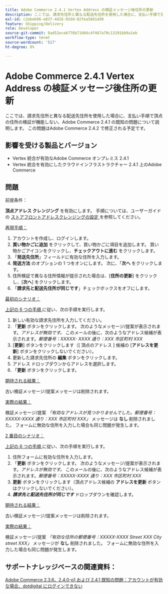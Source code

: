 ```yaml
---
title: Adobe Commerce 2.4.1 Vertex Address の検証メッセージ後住所の更新
description: ここでは、請求先住所と異なる配送先住所を使用した場合に、支払い手順で頂点の住所の検証が機能しない、Adobe Commerce 2.4.1 の既知の問題について説明します。 この問題はAdobe Commerce 2.4.2 で修正される予定です。
exl-id: c2abeb96-e837-4d16-92dd-82fea5661dd9
feature: Shipping/Delivery
role: Developer
source-git-commit: 0ad52eceb776b71604c4f467a70c13191bb9a1eb
workflow-type: tm+mt
source-wordcount: '517'
ht-degree: 0%

---
```


# Adobe Commerce 2.4.1 Vertex Address の検証メッセージ後住所の更新

ここでは、請求先住所と異なる配送先住所を使用した場合に、支払い手順で頂点の住所の検証が機能しない、Adobe Commerce 2.4.1 の既知の問題について説明します。 この問題はAdobe Commerce 2.4.2 で修正される予定です。

## 影響を受ける製品とバージョン

* Vertex 統合が有効なAdobe Commerce オンプレミス 2.4.1
* Vertex 統合を有効にしたクラウドインフラストラクチャー 2.4.1 上のAdobe Commerce

## 問題

前提条件：

**頂点アドレス クレンジング** を有効にします。 手順については、ユーザーガイドの [ ストアフロントアドレスクレンジングの設定 ](https://experienceleague.adobe.com/docs/commerce-knowledge-base/kb/troubleshooting/miscellaneous/vertex-address-cleansing-different-addresses-not-allowed.html) を参照してください。

<u> 再現手順：</u>

1. アカウントを作成し、ログインします。
1. **買い物かごに追加** をクリックして、買い物かごに項目を追加します。 買い物かごアイコンをクリックし、**チェックアウトに進む** をクリックします。
1. 「**発送先住所**」フィールドに有効な住所を入力します。
1. **発送方法** のオプションの 1 つをオンにします。 次に、「**次へ** をクリックします。
1. 住所検証で異なる住所情報が提示された場合は、[**住所の更新**] をクリックし、[**次へ**] をクリックします。
1. 「**請求先と配送先住所が同じです**」チェックボックスをオフにします。

<u> 最初のシナリオ：</u>

[ 上記の 6 つの手順 ](/help/troubleshooting/miscellaneous/magento-2-4-1-vertex-address-validation-message-post-address-update.md#first_sixth) に従い、次の手順を実行します。

1. 新しい有効な請求先住所を入力してください。
1. 「**更新** ボタンをクリックします。 次のようなメッセージ/提案が表示されます。*アドレスが無効です。* このメールの後に、次のようなアドレス候補が表示されます。*郵便番号：XXXXX- XXXX 通り：XXX 市区町村 XXX*
1. [**更新**] ボタンをクリックします（[ 頂点のアドレス ] 候補の [**アドレスを更新**] ボタンをクリックしないでください）。
1. 更新した請求先住所の **編集** ボタンをクリックします。
1. アドレス ドロップダウンからアドレスを選択します。
1. 「**更新** ボタンをクリックします。

<u> 期待される結果：</u>

古い検証メッセージ/提案メッセージは削除されます。

<u> 実際の結果：</u>

検証メッセージ/提案 *「有効なアドレスが見つかりませんでした。郵便番号：XXXXX-XXXX 通り：XXX 市区町村 XXX」* メッセージは **なし** 削除されました。 フォームに無効な住所を入力した場合も同じ問題が発生します。

<u>2 番目のシナリオ：</u>

[ 上記の 6 つの手順 ](/help/troubleshooting/miscellaneous/magento-2-4-1-vertex-address-validation-message-post-address-update.md#first_sixth) に従い、次の手順を実行します。

1. 住所フォームに有効な住所を入力します。
1. 「**更新** ボタンをクリックします。 次のようなメッセージ/提案が表示されます。*アドレスが無効です。* このメールの後に、次のようなアドレス候補が表示されます。*郵便番号：XXXXX-XXXX 通り：XXX 市区町村 XXX*
1. **更新** ボタンをクリックします（頂点アドレス候補の **アドレスを更新** ボタンはクリックしないでください）。
1. ***請求先と配送先住所が同じです*** ドロップダウンを確認します。

<u> 期待される結果：</u>

古い検証メッセージ/提案メッセージは削除されます。

<u> 実際の結果：</u>

検証メッセージ/提案 *「有効な住所の郵便番号：XXXXX-XXXX Street XXX City street XXX」* メッセージが **なし** 削除されました。 フォームに無効な住所を入力した場合も同じ問題が発生します。

## サポートナレッジベースの関連資料：

[Adobe Commerce 2.3.6、2.4.0-p1 および 2.4.1 既知の問題：アカウントが有効な場合、dotdigital にログインできない](/help/troubleshooting/miscellaneous/magento-2-3-6-2-4-0-p1-2-4-1-known-issue-dotdigital-login.md)
